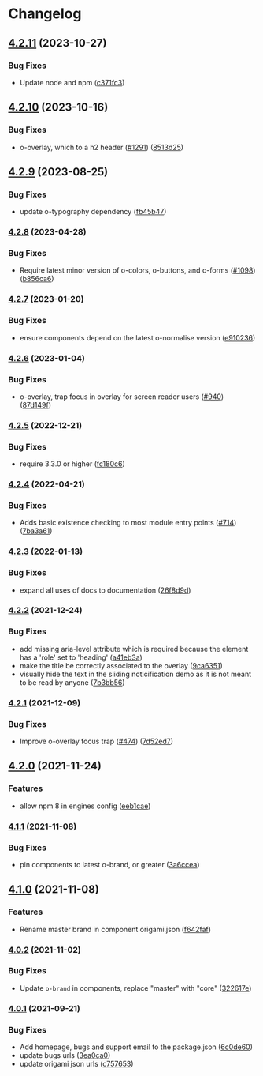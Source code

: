 # Changelog

## [4.2.11](https://github.com/Financial-Times/origami/compare/o-overlay-v4.2.10...o-overlay-v4.2.11) (2023-10-27)


### Bug Fixes

* Update node and npm ([c371fc3](https://github.com/Financial-Times/origami/commit/c371fc3f7f2d66266dbca95862ecef3ddeb1f339))

## [4.2.10](https://github.com/Financial-Times/origami/compare/o-overlay-v4.2.9...o-overlay-v4.2.10) (2023-10-16)


### Bug Fixes

* o-overlay, which to a h2 header ([#1291](https://github.com/Financial-Times/origami/issues/1291)) ([8513d25](https://github.com/Financial-Times/origami/commit/8513d25bec439a6067e8fd865c706baf55aba1c2))

## [4.2.9](https://github.com/Financial-Times/origami/compare/o-overlay-v4.2.8...o-overlay-v4.2.9) (2023-08-25)


### Bug Fixes

* update o-typography dependency  ([fb45b47](https://github.com/Financial-Times/origami/commit/fb45b47274241ea828f7dd50233441a76a215a51))

### [4.2.8](https://www.github.com/Financial-Times/origami/compare/o-overlay-v4.2.7...o-overlay-v4.2.8) (2023-04-28)


### Bug Fixes

* Require latest minor version of o-colors, o-buttons, and o-forms ([#1098](https://www.github.com/Financial-Times/origami/issues/1098)) ([b856ca6](https://www.github.com/Financial-Times/origami/commit/b856ca66c9ec555f3c70833ffa35cb05cd19841f))

### [4.2.7](https://www.github.com/Financial-Times/origami/compare/o-overlay-v4.2.6...o-overlay-v4.2.7) (2023-01-20)


### Bug Fixes

* ensure components depend on the latest o-normalise version ([e910236](https://www.github.com/Financial-Times/origami/commit/e910236454318ce1bf198a06da7e76c0893c9142))

### [4.2.6](https://www.github.com/Financial-Times/origami/compare/o-overlay-v4.2.5...o-overlay-v4.2.6) (2023-01-04)


### Bug Fixes

* o-overlay, trap focus in overlay for screen reader users ([#940](https://www.github.com/Financial-Times/origami/issues/940)) ([87d149f](https://www.github.com/Financial-Times/origami/commit/87d149f3b3df30f75675c9273015872c79f50d34))

### [4.2.5](https://www.github.com/Financial-Times/origami/compare/o-overlay-v4.2.4...o-overlay-v4.2.5) (2022-12-21)


### Bug Fixes

* require 3.3.0 or higher ([fc180c6](https://www.github.com/Financial-Times/origami/commit/fc180c619755daa1b7bfe65509f354cf0de113bf))

### [4.2.4](https://www.github.com/Financial-Times/origami/compare/o-overlay-v4.2.3...o-overlay-v4.2.4) (2022-04-21)


### Bug Fixes

* Adds basic existence checking to most module entry points ([#714](https://www.github.com/Financial-Times/origami/issues/714)) ([7ba3a61](https://www.github.com/Financial-Times/origami/commit/7ba3a61d0de2a32d3a27a225fd4258b3820c7bda))

### [4.2.3](https://www.github.com/Financial-Times/origami/compare/o-overlay-v4.2.2...o-overlay-v4.2.3) (2022-01-13)


### Bug Fixes

* expand all uses of docs to documentation ([26f8d9d](https://www.github.com/Financial-Times/origami/commit/26f8d9d8cbbe3e78902d8c3951b37e08150a77bd))

### [4.2.2](https://www.github.com/Financial-Times/origami/compare/o-overlay-v4.2.1...o-overlay-v4.2.2) (2021-12-24)


### Bug Fixes

* add missing aria-level attribute which is required because the element has a 'role' set to 'heading' ([a41eb3a](https://www.github.com/Financial-Times/origami/commit/a41eb3aaaf6c43a3e2839d00263cdaaa08ee735f))
* make the title be correctly associated to the overlay ([9ca6351](https://www.github.com/Financial-Times/origami/commit/9ca63517cb32cc889b5a91689e5d3ec728e8a28b))
* visually hide the text in the sliding noticification demo as it is not meant to be read by anyone ([7b3bb56](https://www.github.com/Financial-Times/origami/commit/7b3bb5664b0f9fd87796b153c793885c00ffcfc7))

### [4.2.1](https://www.github.com/Financial-Times/origami/compare/o-overlay-v4.2.0...o-overlay-v4.2.1) (2021-12-09)


### Bug Fixes

* Improve o-overlay focus trap ([#474](https://www.github.com/Financial-Times/origami/issues/474)) ([7d52ed7](https://www.github.com/Financial-Times/origami/commit/7d52ed722eee196ee2bfe6d780be79f2b4a4b1c6))

## [4.2.0](https://www.github.com/Financial-Times/origami/compare/o-overlay-v4.1.1...o-overlay-v4.2.0) (2021-11-24)


### Features

* allow npm 8 in engines config ([eeb1cae](https://www.github.com/Financial-Times/origami/commit/eeb1cae6e7f0379e647f2b41240b1f294997d528))

### [4.1.1](https://www.github.com/Financial-Times/origami/compare/o-overlay-v4.1.0...o-overlay-v4.1.1) (2021-11-08)


### Bug Fixes

* pin components to latest o-brand, or greater ([3a6ccea](https://www.github.com/Financial-Times/origami/commit/3a6ccea1e838e4a2003322ca1f855d0b87b26b60))

## [4.1.0](https://www.github.com/Financial-Times/origami/compare/o-overlay-v4.0.2...o-overlay-v4.1.0) (2021-11-08)


### Features

* Rename master brand in component origami.json ([f642faf](https://www.github.com/Financial-Times/origami/commit/f642faf0574d84ea8185b56e6090c8015def27e6))

### [4.0.2](https://www.github.com/Financial-Times/origami/compare/o-overlay-v4.0.1...o-overlay-v4.0.2) (2021-11-02)


### Bug Fixes

* Update `o-brand` in components, replace "master" with "core" ([322617e](https://www.github.com/Financial-Times/origami/commit/322617ea80f30a6825d9c36872e05574b871ea82))

### [4.0.1](https://www.github.com/Financial-Times/origami/compare/o-overlay-v4.0.0...o-overlay-v4.0.1) (2021-09-21)


### Bug Fixes

* Add homepage, bugs and support email to the package.json ([6c0de60](https://www.github.com/Financial-Times/origami/commit/6c0de60ebd6e64c4dd16d000fcc6b79412ce30f4))
* update bugs urls ([3ea0ca0](https://www.github.com/Financial-Times/origami/commit/3ea0ca03bcb6e55142a77387ad0fff5ddf056d44))
* update origami json urls ([c757653](https://www.github.com/Financial-Times/origami/commit/c7576532b5a14f0462d5346dfb63238be025602e))
